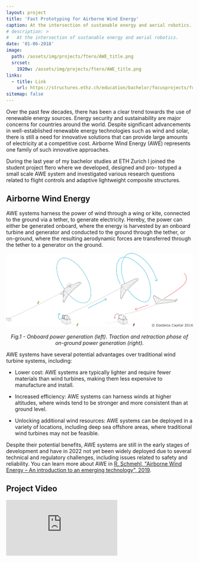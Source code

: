 ```yaml
---
layout: project
title: 'Fast Prototyping for Airborne Wind Energy'
caption: At the intersection of sustanable energy and aerial robotics.
# description: >
#   At the intersection of sustanable energy and aerial robotics.
date: '01-06-2018'
image: 
  path: /assets/img/projects/ftero/AWE_title.png
  srcset: 
    1920w: /assets/img/projects/ftero/AWE_title.png
links:
  - title: Link
    url: https://structures.ethz.ch/education/bachelor/focusprojects/focus-project-awe.html
sitemap: false
---
```

Over the past few decades, there has been a clear trend towards the use of renewable energy sources. Energy security and sustainability are major concerns for countries around the world. Despite significant advancements in well-established renewable energy technologies such as wind and solar, there is still a need for innovative solutions that can provide large amounts of electricity at a competitive cost.
Airborne Wind Energy (AWE) represents one family of such innovative approaches.

During the last year of my bachelor studies at ETH Zurich I joined the student project ftero where we developed, designed and pro-
totyped a small scale AWE system and investigated various research questions related to flight controls and adaptive lightweight composite structures.

## Airborne Wind Energy

AWE systems harness the power of wind through a wing or kite, connected to the ground via a tether, to generate electricity. Hereby, the power can either be generated onboard, where the energy is harvested by an onboard turbine and generator and conducted to the ground through the tether, or on-ground, where the resulting aerodynamic forces are transferred through the tether to a generator on the ground.  

<p align = "center"><img src = "/assets/img/projects/ftero/power_generation_graphic.png"></p><p align = "center">
<em>Fig.1 - Onboard power generation (left). Traction and retraction phase of on-ground power generation (right).</em>
</p>


AWE systems have several potential advantages over traditional wind turbine systems, including:

- Lower cost: AWE systems are typically lighter and require fewer materials than wind turbines, making them less expensive to manufacture and install.

- Increased efficiency: AWE systems can harness winds at higher altitudes, where winds tend to be stronger and more consistent than at ground level.

- Unlocking additional wind resources: AWE systems can be deployed in a variety of locations, including deep sea offshore areas, where traditional wind turbines may not be feasible.

Despite their potential benefits, AWE systems are still in the early stages of development and have in 2022 not yet been widely deployed due to several technical and regulatory challenges, including issues related to safety and reliability. You can learn more about AWE in [R. Schmehl, "Airborne Wind Energy – An introduction to an emerging technology", 2019](http://awesco.eu/awe-explained/).

## Project Video

<div class="videoWrapper">
<iframe src="https://www.youtube.com/embed/-lBixIJ9kxo" title="YouTube video player" frameborder="0" allow="accelerometer; autoplay; clipboard-write; encrypted-media; gyroscope; picture-in-picture" allowfullscreen></iframe>
</div>

<!-- 
 To be able to meet the rising demand for renewable energy, innovative solutions are required. For this purpose, the project ftero at ETH Zurich is developing an Airborne Wind Energy System. Using an unmanned aircraft that is tethered to the ground, the system can capture wind energy and turn it into electricity with an efficiency that surpasses conventional wind turbines. The aircraft is carried by the wind like a kite, while a generator on the ground creates electricity by slowly unwinding the tether that connects the two. During nine months, the ftero team comprised of ten bachelor students went through all the steps of product development, from the idea to the finished product. -->
